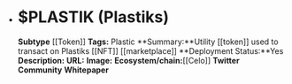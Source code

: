 - # $PLASTIK (Plastiks)
  **Subtype** [[Token]]
  **Tags:** Plastic
  **Summary:**Utility [[token]] used to transact on Plastiks [[NFT]] [[marketplace]]
  **Deployment Status:**Yes
  **Description:**
  **URL:**
  **Image:**
  **Ecosystem/chain:**[[Celo]]
  **Twitter**
  **Community**
  **Whitepaper**